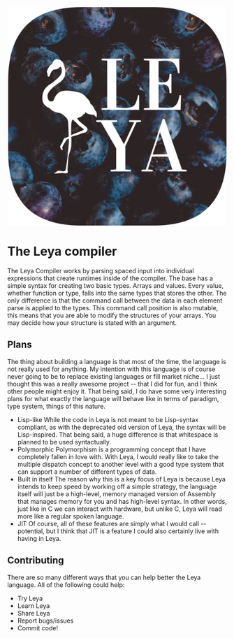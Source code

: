 <div align = "center">
<img src =https://github.com/ChifiSource/leya/blob/main/assets/Leya_Round.png width = 500 height = 500 />
</div>


#  The Leya compiler
The Leya Compiler works by parsing spaced input into individual expressions that
create runtimes inside of the compiler. The base has a simple syntax for
creating two basic types. Arrays and values. Every value, whether function or
type, falls into the same types that stores the other. The only difference is that
the command call between the data in each element parse is applied to the types.
This command call position is also mutable, this means that you are able to
 modify the structures of your arrays. You may decide how your structure is
 stated with an argument.
## Plans
The thing about building a language is that most of the time, the language is not really used for anything. My intention with this language is of course never going to be to replace existing languages or fill market niche... I just thought this was a really awesome project -- that I did for fun, and I think other people might enjoy it. That being said, I do have some very interesting plans for what exactly the language will behave like in terms of paradigm, type system, things of this nature.
- Lisp-like
While the code in Leya is not meant to be Lisp-syntax compliant, as with the deprecated old version of Leya, the syntax will be Lisp-inspired. That being said, a huge difference is that whitespace is planned to be used syntactually.
- Polymorphic
Polymorphism is a programming concept that I have completely fallen in love with. With Leya, I would really like to take the multiple dispatch concept to another level with a good type system that can support a number of different types of data.
- Built in itself
The reason why this is a key focus of Leya is because Leya intends to keep speed by working off a simple strategy, the language itself will just be a high-level, memory managed version of Assembly that manages memory for you and has high-level syntax. In other words, just like in C we can interact with hardware, but unlike C, Leya will read more like a regular spoken language.
- JIT
Of course, all of these features are simply what I would call -- potential, but I think that JIT is a feature I could also certainly live with having in Leya.

## Contributing
There are so many different ways that you can help better the Leya language.
All of the following could help:
- Try Leya
- Learn Leya
- Share Leya
- Report bugs/issues
- Commit code!
